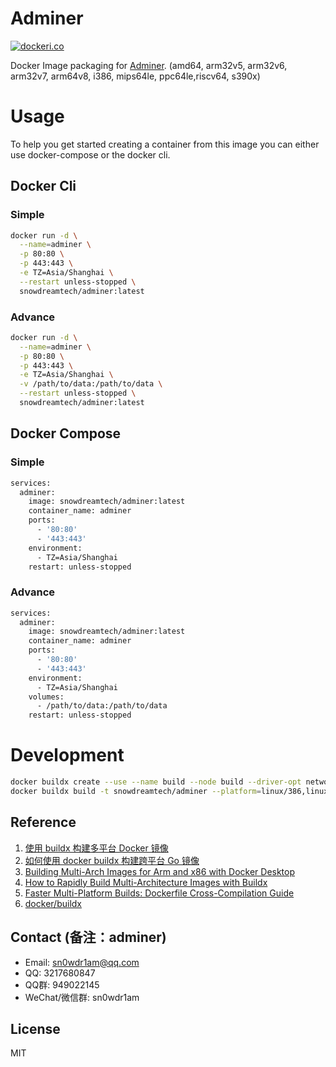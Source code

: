 # Adminer

[![dockeri.co](https://dockerico.blankenship.io/image/snowdreamtech/adminer)](https://hub.docker.com/r/snowdreamtech/adminer)

Docker Image packaging for [Adminer](https://github.com/vrana/adminer). (amd64, arm32v5,  arm32v6, arm32v7, arm64v8, i386, mips64le, ppc64le,riscv64, s390x)

# Usage

To help you get started creating a container from this image you can either use docker-compose or the docker cli.

## Docker Cli

### Simple

```bash
docker run -d \
  --name=adminer \
  -p 80:80 \
  -p 443:443 \
  -e TZ=Asia/Shanghai \
  --restart unless-stopped \
  snowdreamtech/adminer:latest
```

### Advance

```bash
docker run -d \
  --name=adminer \
  -p 80:80 \
  -p 443:443 \
  -e TZ=Asia/Shanghai \
  -v /path/to/data:/path/to/data \
  --restart unless-stopped \
  snowdreamtech/adminer:latest
```

## Docker Compose

### Simple

```bash
services:
  adminer:
    image: snowdreamtech/adminer:latest
    container_name: adminer
    ports:
      - '80:80'
      - '443:443'
    environment:
      - TZ=Asia/Shanghai
    restart: unless-stopped
```

### Advance

```bash
services:
  adminer:
    image: snowdreamtech/adminer:latest
    container_name: adminer
    ports:
      - '80:80'
      - '443:443'
    environment:
      - TZ=Asia/Shanghai
    volumes:
      - /path/to/data:/path/to/data
    restart: unless-stopped
```

# Development

```bash
docker buildx create --use --name build --node build --driver-opt network=host
docker buildx build -t snowdreamtech/adminer --platform=linux/386,linux/amd64,linux/arm/v6,linux/arm/v7,linux/arm64,linux/ppc64le,linux/riscv64,linux/s390x . --push
```

## Reference

1. [使用 buildx 构建多平台 Docker 镜像](https://icloudnative.io/posts/multiarch-docker-with-buildx/)
1. [如何使用 docker buildx 构建跨平台 Go 镜像](https://waynerv.com/posts/building-multi-architecture-images-with-docker-buildx/#buildx-%E7%9A%84%E8%B7%A8%E5%B9%B3%E5%8F%B0%E6%9E%84%E5%BB%BA%E7%AD%96%E7%95%A5)
1. [Building Multi-Arch Images for Arm and x86 with Docker Desktop](https://www.docker.com/blog/multi-arch-images/)
1. [How to Rapidly Build Multi-Architecture Images with Buildx](https://www.docker.com/blog/how-to-rapidly-build-multi-architecture-images-with-buildx/)
1. [Faster Multi-Platform Builds: Dockerfile Cross-Compilation Guide](https://www.docker.com/blog/faster-multi-platform-builds-dockerfile-cross-compilation-guide/)
1. [docker/buildx](https://github.com/docker/buildx)

## Contact (备注：adminer)

* Email: sn0wdr1am@qq.com
* QQ: 3217680847
* QQ群: 949022145
* WeChat/微信群: sn0wdr1am

## License

MIT
